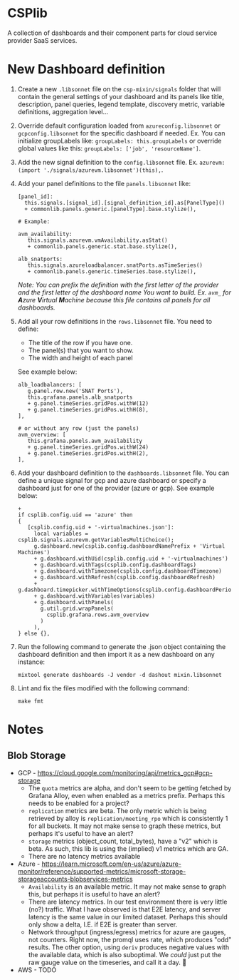 # CSPlib

A collection of dashboards and their component parts for cloud service provider SaaS services.

# New Dashboard definition
1. Create a new `.libsonnet` file on the `csp-mixin/signals` folder that will contain the general settings of your dashboard and its panels like title, description, panel queries, legend template, discovery metric, variable definitions, aggregation level...
2. Override default configuration loaded from `azureconfig.libsonnet` or `gcpconfig.libsonnet` for the specific dashboard if needed. Ex. You can initialize groupLabels like: `groupLabels: this.groupLabels` or override global values like this: `groupLabels: ['job', 'resourceName']`.
3. Add the new signal definition to the `config.libsonnet` file. Ex. `azurevm: (import './signals/azurevm.libsonnet')(this),`.
4. Add your panel definitions to the file `panels.libsonnet` like:
   ```
   [panel_id]:
     this.signals.[signal_id].[signal_definition_id].as[PanelType]()
     + commonlib.panels.generic.[panelType].base.stylize(),
   
   # Example: 
   
   avm_availability:
      this.signals.azurevm.vmAvailability.asStat()
      + commonlib.panels.generic.stat.base.stylize(),
   
   alb_snatports:
      this.signals.azureloadbalancer.snatPorts.asTimeSeries()
      + commonlib.panels.generic.timeSeries.base.stylize(),
   ```
   _Note: You can prefix the definition with the first letter of the provider and the first letter of the dashboard name You want to build. Ex. `avm_` for **A**zure **V**irtual **M**achine because this file contains all panels for all dashboards._

5. Add all your row definitions in the `rows.libsonnet` file. You need to define:
   - The title of the row if you have one.
   - The panel(s) that you want to show.
   - The width and height of each panel
   
   See example below:
   
   ```
   alb_loadbalancers: [
      g.panel.row.new('SNAT Ports'),
      this.grafana.panels.alb_snatports
      + g.panel.timeSeries.gridPos.withW(12)
      + g.panel.timeSeries.gridPos.withH(8),
   ],
   
   # or without any row (just the panels)
   avm_overview: [
      this.grafana.panels.avm_availability
      + g.panel.timeSeries.gridPos.withW(24)
      + g.panel.timeSeries.gridPos.withH(2),
   ],
   ```
6. Add your dashboard definition to the `dashboards.libsonnet` file. You can define a unique signal for gcp and azure dashboard or specify a dashboard just for one of the provider (azure or gcp). See example below:
   ```
   +
   if csplib.config.uid == 'azure' then
   {
      [csplib.config.uid + '-virtualmachines.json']:
        local variables = csplib.signals.azurevm.getVariablesMultiChoice();
        g.dashboard.new(csplib.config.dashboardNamePrefix + 'Virtual Machines')
        + g.dashboard.withUid(csplib.config.uid + '-virtualmachines')
        + g.dashboard.withTags(csplib.config.dashboardTags)
        + g.dashboard.withTimezone(csplib.config.dashboardTimezone)
        + g.dashboard.withRefresh(csplib.config.dashboardRefresh)
        + g.dashboard.timepicker.withTimeOptions(csplib.config.dashboardPeriod)
        + g.dashboard.withVariables(variables)
        + g.dashboard.withPanels(
          g.util.grid.wrapPanels(
            csplib.grafana.rows.avm_overview
          )
        ),
   } else {},
   ```

7. Run the following command to generate the .json object containing the dashboard definition and then import it as a new dashboard on any instance:
   ```
   mixtool generate dashboards -J vendor -d dashout mixin.libsonnet
   ```
8. Lint and fix the files modified with the following command:
   ```
   make fmt
   ```
   

# Notes

## Blob Storage
* GCP - https://cloud.google.com/monitoring/api/metrics_gcp#gcp-storage
  * The `quota` metrics are alpha, and don't seem to be getting fetched by Grafana Alloy, even when enabled as a metrics prefix. Perhaps this needs to be enabled for a project?
  * `replication` metrics are beta. The only metric which is being retrieved by alloy is `replication/meeting_rpo` which is consistently 1 for all buckets. It may not make sense to graph these metrics, but perhaps it's useful to have an alert?
  * `storage` metrics (object_count, total_bytes), have a "v2" which is beta. As such, this lib is using the (implied) v1 metrics which are GA.
  * There are no latency metrics available
* Azure - https://learn.microsoft.com/en-us/azure/azure-monitor/reference/supported-metrics/microsoft-storage-storageaccounts-blobservices-metrics
  * `Availability` is an available metric. It may not make sense to graph this, but perhaps it is useful to have an alert?
  * There are latency metrics. In our test environment there is very little (no?) traffic. What I have observed is that E2E latency, and server latency is the same value in our limited dataset. Perhaps this should only show a delta, I.E. if E2E is greater than server.
  * Network throughput (ingress/egress) metrics for azure are gauges, not counters. Right now, the promql uses rate, which produces "odd" results. The other option, using `deriv` produces negative values with the available data, which is also suboptimal. We *could* just put the raw gauge value on the timeseries, and call it a day. :thinking:
* AWS - TODO
